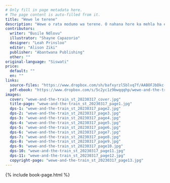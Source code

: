 ```yaml
---
# Only fill in page metadata here.
# The page content is auto-filled from it.
title: "Wewe le terene"
description: "Wewe o rata modumo wa terene. O nahana hore ka mehla ha e feta e bitsa bitso la hae.Mmae o na le ho hong! Ebe ke eng?"
contributors:
  writer: "Busile Ndlovu"
  illustrator: "Shayne Capazorio"
  designer: "Leah Prinsloo"
  editor: "Alison Ziki"
  publisher: "Abantwana Publishing"
  other: ""
original-language: "Siswati"
price:
  default: ""
  en: ""
links:
  source-files: "https://www.dropbox.com/sh/bafxyrzl5blvq7f/AABOFJbDkc-z7zP46zomqVVta?dl=0"
  pdf-ebook: "https://www.dropbox.com/s/5c2yc1z9bwqqqhp/wewe-and-the-train_st_20230313.pdf?dl=0"
images:
  cover: "wewe-and-the-train_st_20230317_cover.jpg"
  title-page: "wewe-and-the-train_st_20230317_page1.jpg"
  dps-1: "wewe-and-the-train_st_20230317_page2.jpg"
  dps-2: "wewe-and-the-train_st_20230317_page3.jpg"
  dps-3: "wewe-and-the-train_st_20230317_page4.jpg"
  dps-4: "wewe-and-the-train_st_20230317_page5.jpg"
  dps-5: "wewe-and-the-train_st_20230317_page6.jpg"
  dps-6: "wewe-and-the-train_st_20230317_page7.jpg"
  dps-7: "wewe-and-the-train_st_20230317_page8.jpg"
  dps-8: "wewe-and-the-train_st_20230317_page9.jpg"
  dps-9: "wewe-and-the-train_st_20230317_page10.jpg"
  dps-10: "wewe-and-the-train_st_20230317_page11.jpg"
  dps-11: "wewe-and-the-train_st_20230317_page12.jpg"
  copyright-page: "wewe-and-the-train_st_20230317_page13.jpg"
---
```


{% include book-page.html %}


